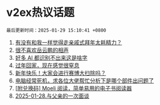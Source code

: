 # v2ex热议话题

`最后更新时间：2025-01-29 15:10:41 +0800`

1. [有没有和我一样觉得走亲戚式拜年太耗精力？](https://www.v2ex.com/t/1108221)
1. [很不喜欢岳云鹏的相声](https://www.v2ex.com/t/1108225)
1. [好多 AI 都识别不出来这是啥字](https://www.v2ex.com/t/1108191)
1. [过年回家，现在感觉很窒息](https://www.v2ex.com/t/1108213)
1. [新年快乐！大家会进行赛博大扫除吗？](https://www.v2ex.com/t/1108248)
1. [电脑经常死机，求各位大佬帮忙分析下是哪个部件出问题了](https://www.v2ex.com/t/1108240)
1. [[附兑换码] Moeli 阅读，简单易用的电子书阅读器](https://www.v2ex.com/t/1108214)
1. [2025-01-28.与父亲的一次面谈](https://www.v2ex.com/t/1108220)

